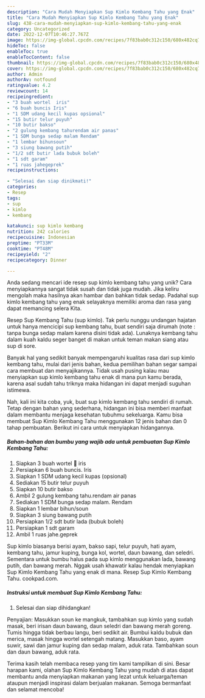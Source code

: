 ```yaml
---
description: "Cara Mudah Menyiapkan Sup Kimlo Kembang Tahu yang Enak"
title: "Cara Mudah Menyiapkan Sup Kimlo Kembang Tahu yang Enak"
slug: 438-cara-mudah-menyiapkan-sup-kimlo-kembang-tahu-yang-enak
category: Uncategorized
date: 2022-12-07T10:46:27.767Z
image: https://img-global.cpcdn.com/recipes/7f83bab0c312c150/680x482cq70/sup-kimlo-kembang-tahu-foto-resep-utama.jpg
hideToc: false
enableToc: true
enableTocContent: false
thumbnail: https://img-global.cpcdn.com/recipes/7f83bab0c312c150/680x482cq70/sup-kimlo-kembang-tahu-foto-resep-utama.jpg
cover: https://img-global.cpcdn.com/recipes/7f83bab0c312c150/680x482cq70/sup-kimlo-kembang-tahu-foto-resep-utama.jpg
author: Admin
authorAv: notfound
ratingvalue: 4.2
reviewcount: 14
recipeingredient:
- "3 buah wortel  iris"
- "6 buah buncis Iris"
- "1 SDM udang kecil kupas opsional"
- "15 butir telur puyuh"
- "10 butir bakso"
- "2 gulung kembang tahurendam air panas"
- "1 SDM bunga sedap malam Rendam"
- "1 lembar bihunsoun"
- "3 siung bawang putih"
- "1/2 sdt butir lada bubuk boleh"
- "1 sdt garam"
- "1 ruas jahegeprek"
recipeinstructions:

- "Selesai dan siap dinikmati!"
categories:
- Resep
tags:
- sup
- kimlo
- kembang

katakunci: sup kimlo kembang 
nutrition: 242 calories
recipecuisine: Indonesian
preptime: "PT33M"
cooktime: "PT48M"
recipeyield: "2"
recipecategory: Dinner

---
```





Anda sedang mencari ide resep sup kimlo kembang tahu yang unik? Cara menyiapkannya sangat tidak susah dan tidak juga mudah. Jika keliru mengolah maka hasilnya akan hambar dan bahkan tidak sedap. Padahal sup kimlo kembang tahu yang enak selayaknya memiliki aroma dan rasa yang dapat memancing selera Kita.





Resep Sup Kembang Tahu (sup kimlo). Tak perlu nunggu undangan hajatan untuk hanya mencicipi sup kembang tahu, buat sendiri saja dirumah (note : tanpa bunga sedap malam karena disini tidak ada). Lunaknya kembang tahu dalam kuah kaldu seger banget di makan untuk teman makan siang atau sup di sore.

Banyak hal yang sedikit banyak mempengaruhi kualitas rasa dari sup kimlo kembang tahu, mulai dari jenis bahan, kedua pemilihan bahan segar sampai cara membuat dan menyajikannya. Tidak usah pusing kalau mau menyiapkan sup kimlo kembang tahu enak di mana pun kamu berada, karena asal sudah tahu triknya maka hidangan ini dapat menjadi suguhan istimewa.






Nah, kali ini kita coba, yuk, buat sup kimlo kembang tahu sendiri di rumah. Tetap dengan bahan yang sederhana, hidangan ini bisa memberi manfaat dalam membantu menjaga kesehatan tubuhmu sekeluarga. Kamu bisa membuat Sup Kimlo Kembang Tahu menggunakan 12 jenis bahan dan 0 tahap pembuatan. Berikut ini cara untuk menyiapkan hidangannya.

<!--inarticleads1-->

##### Bahan-bahan dan bumbu yang wajib ada untuk pembuatan Sup Kimlo Kembang Tahu:

1. Siapkan 3 buah wortel 🥕 iris
1. Persiapkan 6 buah buncis. Iris
1. Siapkan 1 SDM udang kecil kupas (opsional)
1. Sediakan 15 butir telur puyuh
1. Siapkan 10 butir bakso
1. Ambil 2 gulung kembang tahu.rendam air panas
1. Sediakan 1 SDM bunga sedap malam. Rendam
1. Siapkan 1 lembar bihun/soun
1. Siapkan 3 siung bawang putih
1. Persiapkan 1/2 sdt butir lada (bubuk boleh)
1. Persiapkan 1 sdt garam
1. Ambil 1 ruas jahe.geprek


Sup kimlo biasanya berisi ayam, bakso sapi, telur puyuh, hati ayam, kembang tahu, jamur kuping, bunga kol, wortel, daun bawang, dan seledri. Sementara untuk bumbu halus pada sup kimlo menggunakan lada, bawang putih, dan bawang merah. Nggak usah khawatir kalau hendak menyiapkan Sup Kimlo Kembang Tahu yang enak di mana. Resep Sup Kimlo Kembang Tahu. cookpad.com. 

<!--inarticleads2-->

##### Instruksi untuk membuat Sup Kimlo Kembang Tahu:


1. Selesai dan siap dihidangkan!

Penyajian: Masukkan soun ke mangkuk, tambahkan sup kimlo yang sudah masak, beri irisan daun bawang, daun seledri dan bawang merah goreng. Tumis hingga tidak berbau langu, beri sedikit air. Bumbui kaldu bubuk dan merica, masak hingga wortel setengah matang. Masukkan baso, ayam suwir, sawi dan jamur kuping dan sedap malam, aduk rata. Tambahkan soun dan daun bawang, aduk rata. 

Terima kasih telah membaca resep yang tim kami tampilkan di sini. Besar harapan kami, olahan Sup Kimlo Kembang Tahu yang mudah di atas dapat membantu anda menyiapkan makanan yang lezat untuk keluarga/teman ataupun menjadi inspirasi dalam berjualan makanan. Semoga bermanfaat dan selamat mencoba!
